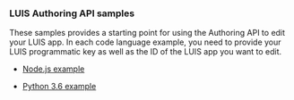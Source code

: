 ### LUIS Authoring API samples
These samples provides a starting point for using the Authoring API to edit your LUIS app. In each code language example, you need to provide your LUIS programmatic key as well as the ID of the LUIS app you want to edit.


* [Node.js example](./node/add-single-utterance.js)

* [Python 3.6 example](https://github.com/CSELATAM/LUIS-Samples/blob/master/documentation-samples/authoring-api-samples/python/luis-app.py)
